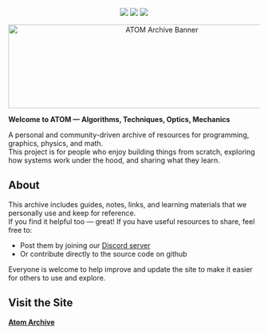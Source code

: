 <p align="center">
  <img src="https://badgen.net/badge/Status/Development/orange?icon=github" />
  <img src="https://badgen.net/badge/Source/Community/blue" />
  <img src="https://badgen.net/badge/license/GNU-Public/green" />
</p>

<p align="center">
  <img width="600" height="168" alt="ATOM Archive Banner" src="https://github.com/user-attachments/assets/22ac22a5-6faf-4b50-b51f-df634adc7184" />
</p>

**Welcome to ATOM — Algorithms, Techniques, Optics, Mechanics**

A personal and community-driven archive of resources for programming, graphics, physics, and math.  
This project is for people who enjoy building things from scratch, exploring how systems work under the hood, and sharing what they learn.

## About

This archive includes guides, notes, links, and learning materials that we personally use and keep for reference.  
If you find it helpful too — great! If you have useful resources to share, feel free to:

- Post them by joining our [Discord server](https://discord.gg/YDnXBnj9kh)
- Or contribute directly to the source code on github

Everyone is welcome to help improve and update the site to make it easier for others to use and explore.

## Visit the Site

[**Atom Archive**](https://parven05.github.io/Atom/)
